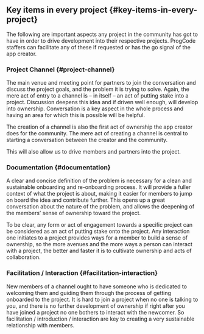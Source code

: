 ## Key items in every project {#key-items-in-every-project}

The following are important aspects any project in the community has got to have in order to drive development into their respective projects. ProgCode staffers can facilitate any of these if requested or has the go signal of the app creator.

### Project Channel {#project-channel}

The main venue and meeting point for partners to join the conversation and discuss the project goals, and the problem it is trying to solve. Again, the mere act of entry to a channel is – in itself – an act of putting stake into a project. Discussion deepens this idea and if driven well enough, will develop into ownership. Conversation is a key aspect in the whole process and having an area for which this is possible will be helpful.

The creation of a channel is also the first act of ownership the app creator does for the community. The mere act of creating a channel is central to starting a conversation between the creator and the community.

This will also allow us to drive members and partners into the project.

### Documentation {#documentation}

A clear and concise definition of the problem is necessary for a clean and sustainable onboarding and re-onboarding process. It will provide a fuller context of what the project is about, making it easier for members to jump on board the idea and contribute further. This opens up a great conversation about the nature of the problem, and allows the deepening of the members’ sense of ownership toward the project.

To be clear, any form or act of engagement towards a specific project can be considered as an act of putting stake onto the project. Any interaction one initiates to a project provides ways for a member to build a sense of ownership, so the more avenues and the more ways a person can interact with a project, the better and faster it is to cultivate ownership and acts of collaboration.

### Facilitation / Interaction {#facilitation-interaction}

New members of a channel ought to have someone who is dedicated to welcoming them and guiding them through the process of getting onboarded to the project. It is hard to join a project when no one is talking to you, and there is no further development of ownership if right after you have joined a project no one bothers to interact with the newcomer. So facilitation / introduction / interaction are key to creating a very sustainable relationship with members.